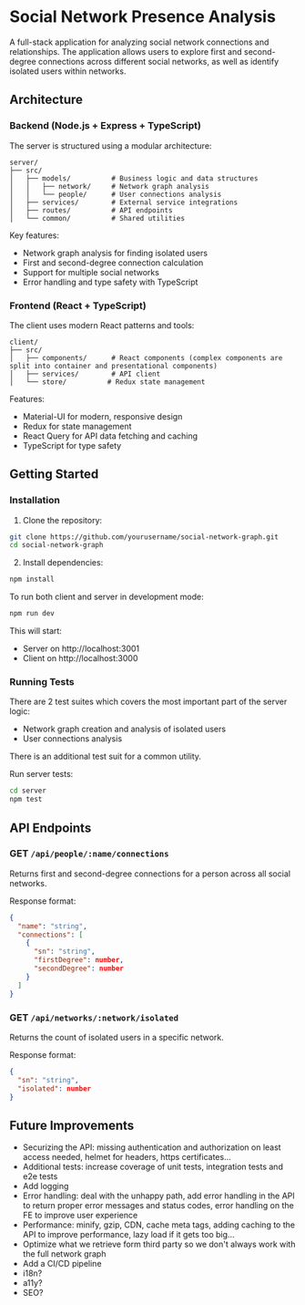 # Social Network Presence Analysis

A full-stack application for analyzing social network connections and relationships. The application allows users to explore first and second-degree connections across different social networks, as well as identify isolated users within networks.

## Architecture

### Backend (Node.js + Express + TypeScript)

The server is structured using a modular architecture:

```
server/
├── src/
│   ├── models/          # Business logic and data structures
│   │   ├── network/     # Network graph analysis
│   │   └── people/      # User connections analysis
│   ├── services/        # External service integrations
│   ├── routes/          # API endpoints
│   └── common/          # Shared utilities
```

Key features:

- Network graph analysis for finding isolated users
- First and second-degree connection calculation
- Support for multiple social networks
- Error handling and type safety with TypeScript

### Frontend (React + TypeScript)

The client uses modern React patterns and tools:

```
client/
├── src/
│   ├── components/      # React components (complex components are split into container and presentational components)
│   ├── services/        # API client
│   └── store/          # Redux state management
```

Features:

- Material-UI for modern, responsive design
- Redux for state management
- React Query for API data fetching and caching
- TypeScript for type safety

## Getting Started

### Installation

1. Clone the repository:

```bash
git clone https://github.com/yourusername/social-network-graph.git
cd social-network-graph
```

2. Install dependencies:

```bash
npm install
```

To run both client and server in development mode:

```bash
npm run dev
```

This will start:

- Server on http://localhost:3001
- Client on http://localhost:3000

### Running Tests

There are 2 test suites which covers the most important part of the server logic:

- Network graph creation and analysis of isolated users
- User connections analysis

There is an additional test suit for a common utility.

Run server tests:

```bash
cd server
npm test
```

## API Endpoints

### GET `/api/people/:name/connections`

Returns first and second-degree connections for a person across all social networks.

Response format:

```json
{
  "name": "string",
  "connections": [
    {
      "sn": "string",
      "firstDegree": number,
      "secondDegree": number
    }
  ]
}
```

### GET `/api/networks/:network/isolated`

Returns the count of isolated users in a specific network.

Response format:

```json
{
  "sn": "string",
  "isolated": number
}
```

## Future Improvements

- Securizing the API: missing authentication and authorization on least access needed, helmet for headers, https certificates...
- Additional tests: increase coverage of unit tests, integration tests and e2e tests
- Add logging
- Error handling: deal with the unhappy path, add error handling in the API to return proper error messages and status codes, error handling on the FE to improve user experience
- Performance: minify, gzip, CDN, cache meta tags, adding caching to the API to improve performance, lazy load if it gets too big...
- Optimize what we retrieve form third party so we don't always work with the full network graph
- Add a CI/CD pipeline
- i18n?
- a11y?
- SEO?
